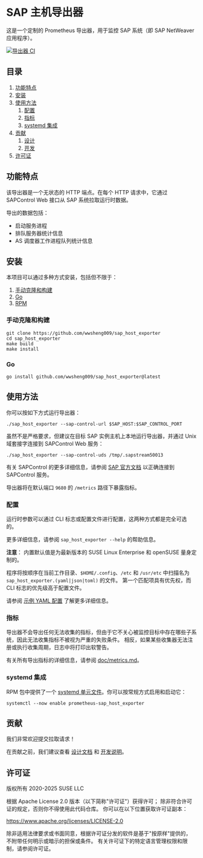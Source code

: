 # SAP 主机导出器

这是一个定制的 Prometheus 导出器，用于监控 SAP 系统（即 SAP NetWeaver 应用程序）。

[![导出器 CI](https://github.com/SUSE/sap_host_exporter/workflows/Exporter%20CI/badge.svg)](https://github.com/SUSE/sap_host_exporter/actions?query=workflow%3A%22Exporter+CI%22)

## 目录

1. [功能特点](#功能特点)
2. [安装](#安装)
3. [使用方法](#使用方法)
   1. [配置](#配置)
   2. [指标](#指标)
   3. [systemd 集成](#systemd-集成)
5. [贡献](#贡献)
   1. [设计](doc/design.md)
   2. [开发](doc/development.md)
6. [许可证](#许可证)

## 功能特点

该导出器是一个无状态的 HTTP 端点。在每个 HTTP 请求中，它通过 SAPControl Web 接口从 SAP 系统拉取运行时数据。

导出的数据包括：

- 启动服务进程
- 排队服务器统计信息
- AS 调度器工作进程队列统计信息

## 安装

本项目可以通过多种方式安装，包括但不限于：

1. [手动克隆和构建](#手动克隆和构建)
2. [Go](#go)
3. [RPM](#rpm)

### 手动克隆和构建

```shell
git clone https://github.com/wwsheng009/sap_host_exporter
cd sap_host_exporter
make build
make install
```

### Go

```shell
go install github.com/wwsheng009/sap_host_exporter@latest
```

## 使用方法

你可以按如下方式运行导出器：

```shell
./sap_host_exporter --sap-control-url $SAP_HOST:$SAP_CONTROL_PORT
```

虽然不是严格要求，但建议在目标 SAP 实例主机上本地运行导出器，并通过 Unix 域套接字连接到 SAPControl Web 服务：

```shell
./sap_host_exporter --sap-control-uds /tmp/.sapstream50013
```

有关 SAPControl 的更多详细信息，请参阅 [SAP 官方文档](https://www.sap.com/documents/2016/09/0a40e60d-8b7c-0010-82c7-eda71af511fa.html) 以正确连接到 SAPControl 服务。

导出器将在默认端口 `9680` 的 `/metrics` 路径下暴露指标。

### 配置

运行时参数可以通过 CLI 标志或配置文件进行配置，这两种方式都是完全可选的。

更多详细信息，请参阅 `sap_host_exporter --help` 的帮助信息。

**注意**：
内置默认值是为最新版本的 SUSE Linux Enterprise 和 openSUSE 量身定制的。

程序将按顺序在当前工作目录、`$HOME/.config`、`/etc` 和 `/usr/etc` 中扫描名为 `sap_host_exporter.(yaml|json|toml)` 的文件。
第一个匹配项具有优先权，而 CLI 标志的优先级高于配置文件。

请参阅 [示例 YAML 配置](doc/sap_host_exporter.yaml) 了解更多详细信息。

### 指标

导出器不会导出任何无法收集的指标，但由于它不关心被监控目标中存在哪些子系统，因此无法收集指标不被视为严重的失败条件。
相反，如果某些收集器无法注册或执行收集周期，日志中将打印出软警告。

有关所有导出指标的详细信息，请参阅 [doc/metrics.md](doc/metrics.md)。

### systemd 集成

RPM 包中提供了一个 [systemd 单元文件](packaging/obs/prometheus-sap_host_exporter.spec)。你可以按常规方式启用和启动它：

```
systemctl --now enable prometheus-sap_host_exporter
```

## 贡献

我们非常欢迎提交拉取请求！

在贡献之前，我们建议查看 [设计文档](doc/design.md) 和 [开发说明](doc/development.md)。

## 许可证

版权所有 2020-2025 SUSE LLC

根据 Apache License 2.0 版本（以下简称"许可证"）获得许可；
除非符合许可证的规定，否则你不得使用此代码仓库。
你可以在以下位置获取许可证副本：

   <https://www.apache.org/licenses/LICENSE-2.0>

除非适用法律要求或书面同意，根据许可证分发的软件是基于"按原样"提供的，
不附带任何明示或暗示的担保或条件。
有关许可证下的特定语言管理权限和限制，请参阅许可证。